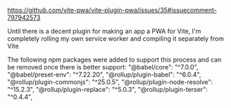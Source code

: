 https://github.com/vite-pwa/vite-plugin-pwa/issues/35#issuecomment-797942573

Until there is a decent plugin for making an app a PWA for Vite, I'm completely rolling my own service worker and compiling it separately from Vite

The following npm packages were added to support this process and can be removed once there is better support:
"@babel/core": "^7.0.0",
"@babel/preset-env": "^7.22.20",
"@rollup/plugin-babel": "^6.0.4",
"@rollup/plugin-commonjs": "^25.0.5",
"@rollup/plugin-node-resolve": "^15.2.3",
"@rollup/plugin-replace": "^5.0.3",
"@rollup/plugin-terser": "^0.4.4",

